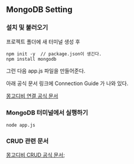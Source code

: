 ## MongoDB Setting


### 설치 및 불러오기

프로젝트 폴더에 새 터미널 생성 후

    npm init -y  // package.json이 생긴다.
    npm install mongodb

그런 다음 app.js 파일을 만들어준다.

아래 공식 문서 링크에 Connection Guide 가 나와 있다.

[몽고디비 연결 공식 문서](https://www.mongodb.com/docs/drivers/node/current/fundamentals/connection/connect/)

### MongoDB 터미널에서 실행하기

    node app.js

### CRUD 관련 문서

[몽고디비 CRUD 공식 문서](https://www.mongodb.com/docs/manual/crud/);